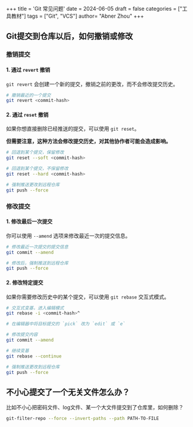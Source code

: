 +++
title = 'Git 常见问题'
date = 2024-06-05
draft = false
categories = ["工具教材"]
tags = ["Git", "VCS"]
author=  "Abner Zhou"
+++

## Git提交到仓库以后，如何撤销或修改

### 撤销提交

#### 1. 通过 `revert` 撤销

`git revert` 会创建一个新的提交，撤销之前的更改，而不会修改提交历史。

```bash
# 撤销最近的一个提交
git revert <commit-hash>
```

#### 2. 通过 `reset` 撤销

如果你想直接删除已经推送的提交，可以使用 `git reset`。

**但需要注意，这种方法会修改提交历史，对其他协作者可能会造成影响。**

```bash
# 回退到某个提交，保留修改
git reset --soft <commit-hash>

# 回退到某个提交，不保留修改
git reset --hard <commit-hash>

# 强制推送更改到远程仓库
git push --force

```

### 修改提交

#### 1. 修改最后一次提交

你可以使用 `--amend` 选项来修改最近一次的提交信息。

```bash
# 修改最近一次提交的提交信息
git commit --amend

# 修改后，强制推送到远程仓库
git push --force
```

#### 2. 修改特定提交

如果你需要修改历史中的某个提交，可以使用 `git rebase` 交互式模式。

```bash
# 交互式变基，进入编辑模式
git rebase -i <commit-hash>^

# 在编辑器中将目标提交的 `pick` 改为 `edit` 或 `e`

# 修改提交内容
git commit --amend

# 继续变基
git rebase --continue

# 强制推送更改到远程仓库
git push --force
```

## 不小心提交了一个无关文件怎么办？

比如不小心把密码文件、log文件、某一个大文件提交到了仓库里，如何删除？

```bash
git-filter-repo --force --invert-paths --path PATH-TO-FILE
```
